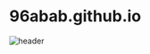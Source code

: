 # 96abab.github.io

 
![header][def]

[def]: https://capsule-render.vercel.app/api?type=slice&color=auto&height=300&section=header&text=capsule%20render&fontSize=90